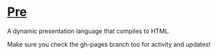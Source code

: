 [Pre](http://pre.io)
===

A dynamic presentation language that compiles to HTML.

Make sure you check the gh-pages branch too for activity and updates!